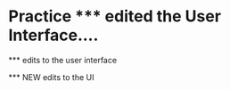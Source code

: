 # Practice *** edited the User Interface....



*** edits to the user interface

*** NEW edits to the UI
